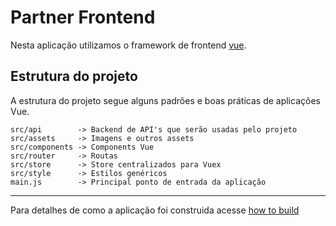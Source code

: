 # Partner Frontend

Nesta aplicação utilizamos o framework de frontend [vue](https://vuejs.org/).

## Estrutura do projeto

A estrutura do projeto segue alguns padrões e boas práticas de aplicações Vue.

```
src/api        -> Backend de API's que serão usadas pelo projeto
src/assets     -> Imagens e outros assets
src/components -> Components Vue
src/router     -> Routas
src/store      -> Store centralizados para Vuex
src/style      -> Estilos genéricos
main.js        -> Principal ponto de entrada da aplicação
```
---
Para detalhes de como a aplicação foi construida acesse
[how to build](README-HOWTO.build.md)